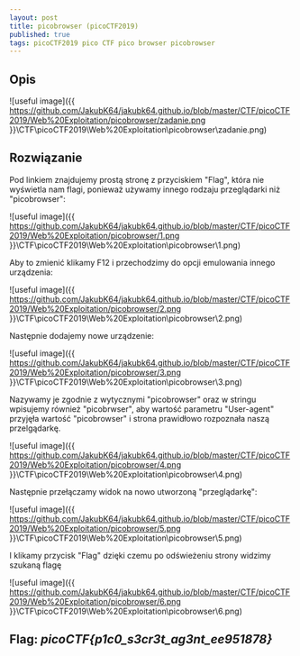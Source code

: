 ```yaml
---
layout: post
title: picobrowser (picoCTF2019)
published: true
tags: picoCTF2019 pico CTF pico browser picobrowser 
---
```


## Opis

![useful image]({{ https://github.com/JakubK64/jakubk64.github.io/blob/master/CTF/picoCTF2019/Web%20Exploitation/picobrowser/zadanie.png }}\CTF\picoCTF2019\Web%20Exploitation\picobrowser\zadanie.png)

## Rozwiązanie

Pod linkiem znajdujemy prostą stronę z przyciskiem "Flag", która nie wyświetla nam flagi, ponieważ używamy innego rodzaju przeglądarki niż "picobrowser":

![useful image]({{ https://github.com/JakubK64/jakubk64.github.io/blob/master/CTF/picoCTF2019/Web%20Exploitation/picobrowser/1.png }}\CTF\picoCTF2019\Web%20Exploitation\picobrowser\1.png)

Aby to zmienić klikamy F12 i przechodzimy do opcji emulowania innego urządzenia:

![useful image]({{ https://github.com/JakubK64/jakubk64.github.io/blob/master/CTF/picoCTF2019/Web%20Exploitation/picobrowser/2.png }}\CTF\picoCTF2019\Web%20Exploitation\picobrowser\2.png)

Następnie dodajemy nowe urządzenie:

![useful image]({{ https://github.com/JakubK64/jakubk64.github.io/blob/master/CTF/picoCTF2019/Web%20Exploitation/picobrowser/3.png }}\CTF\picoCTF2019\Web%20Exploitation\picobrowser\3.png)

Nazywamy je zgodnie z wytycznymi "picobrowser" oraz w stringu wpisujemy również "picobrwser", aby wartość parametru "User-agent" przyjęła wartość "picobrowser" i strona prawidłowo rozpoznała naszą przelgądarkę.

![useful image]({{ https://github.com/JakubK64/jakubk64.github.io/blob/master/CTF/picoCTF2019/Web%20Exploitation/picobrowser/4.png }}\CTF\picoCTF2019\Web%20Exploitation\picobrowser\4.png)

Następnie przełączamy widok na nowo utworzoną "przeglądarkę":

![useful image]({{ https://github.com/JakubK64/jakubk64.github.io/blob/master/CTF/picoCTF2019/Web%20Exploitation/picobrowser/5.png }}\CTF\picoCTF2019\Web%20Exploitation\picobrowser\5.png)

I klikamy przycisk "Flag" dzięki czemu po odświeżeniu strony widzimy szukaną flagę

![useful image]({{ https://github.com/JakubK64/jakubk64.github.io/blob/master/CTF/picoCTF2019/Web%20Exploitation/picobrowser/6.png }}\CTF\picoCTF2019\Web%20Exploitation\picobrowser\6.png)

## Flag: *picoCTF{p1c0_s3cr3t_ag3nt_ee951878}*